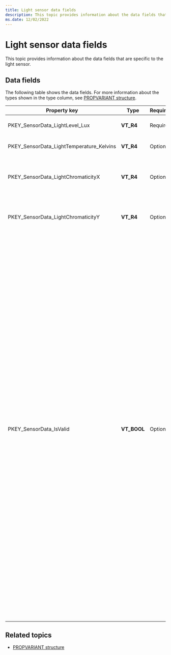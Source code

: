 ```yaml
---
title: Light sensor data fields
description: This topic provides information about the data fields that are specific to the light sensor.
ms.date: 12/02/2022
---
```


# Light sensor data fields

This topic provides information about the data fields that are specific to the light sensor.

## Data fields

The following table shows the data fields. For more information about the types shown in the type column, see [PROPVARIANT structure](/windows/win32/api/propidlbase/ns-propidlbase-propvariant).

| Property key | Type | Required/Optional | Description |
|---|---|---|---|
| PKEY_SensorData_LightLevel_Lux | **VT_R4** | Required | The illuminance level in lux. |
| PKEY_SensorData_LightTemperature_Kelvins | **VT_R4** | Optional | The light temperature in Kelvins. |
| PKEY_SensorData_LightChromaticityX | **VT_R4** | Optional | The x color coordinate on the CIE 1931 chromaticity diagram. |
| PKEY_SensorData_LightChromaticityY | **VT_R4** | Optional | The y color coordinate on the CIE 1931 chromaticity diagram. |
| PKEY_SensorData_IsValid | **VT_BOOL** | Optional | This value must be set to FALSE when the ambient light sensor cannot currently return any valid sample. For example, this value may be set to FALSE when the sensor field of view is obstructed (such as when an object, or the user hand is in front of the sensor). This value should be set to TRUE when the ambient light sensor is able to accurately measure the ambient light. Proper hardware design should try to minimize the time and scenarios requiring this value to be set to FALSE as such scenario prevents the system from properly controlling brightness. On an ideal system, this value is always set to TRUE. |

## Related topics

- [PROPVARIANT structure](/windows/win32/api/propidlbase/ns-propidlbase-propvariant)
